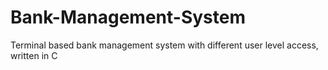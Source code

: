 # Bank-Management-System
Terminal based bank management system with different user level access, written in C
